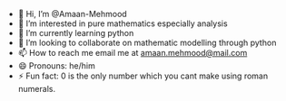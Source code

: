 - 👋 Hi, I’m @Amaan-Mehmood
- 👀 I’m interested in pure mathematics especially analysis
- 🌱 I’m currently learning python
- 💞️ I’m looking to collaborate on mathematic modelling through python
- 📫 How to reach me email me at amaan.mehmood@mail.com
- 😄 Pronouns: he/him
- ⚡ Fun fact: 0 is the only number which you cant make using roman numerals.

<!---
Amaan-Mehmood/Amaan-Mehmood is a ✨ special ✨ repository because its `README.md` (this file) appears on your GitHub profile.
You can click the Preview link to take a look at your changes.
--->
